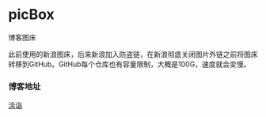 # picBox
博客图床

此前使用的新浪图床，后来新浪加入防盗链，在新浪彻底关闭图片外链之前将图床转移到GitHub。GitHub每个仓库也有容量限制，大概是100G，速度就会变慢。

### 博客地址

[涂诣](https://smartbber.github.io/)
